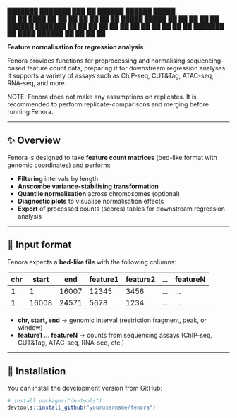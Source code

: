 
███████ ███████ ███    ██  ██████  ██████   █████  
██      ██      ████   ██ ██    ██ ██   ██ ██   ██ 
█████   █████   ██ ██  ██ ██    ██ ██████  ███████ 
██      ██      ██  ██ ██ ██    ██ ██   ██ ██   ██ 
██      ███████ ██   ████  ██████  ██   ██ ██   ██ 

**Feature normalisation for regression analysis**

Fenora provides functions for preprocessing and normalising sequencing-based feature count data, preparing it for downstream regression analyses. It supports a variety of assays such as ChIP-seq, CUT&Tag, ATAC-seq, RNA-seq, and more.

NOTE: Fenora does not make any assumptions on replicates. It is recommended to perform replicate-comparisons and merging before running Fenora.

---

## ✨ Overview

Fenora is designed to take **feature count matrices** (bed-like format with genomic coordinates) and perform:

- **Filtering** intervals by length  
- **Anscombe variance-stabilising transformation**  
- **Quantile normalisation** across chromosomes (optional)  
- **Diagnostic plots** to visualise normalisation effects  
- **Export** of processed counts (scores) tables for downstream regression analysis  

---

## 📂 Input format

Fenora expects a **bed-like file** with the following columns:

| chr | start | end | feature1 | feature2 | ... | featureN |
|-----|-------|-----|----------|----------|-----|----------|
| 1   | 1     | 16007 | 12345    | 3456     | ... | ...      |
| 1   | 16008 | 24571 | 5678     | 1234     | ... | ...      |

- **chr, start, end** → genomic interval (restriction fragment, peak, or window)  
- **feature1 ... featureN** → counts from sequencing assays (ChIP-seq, CUT&Tag, ATAC-seq, RNA-seq, etc.)  

---

## 🚀 Installation

You can install the development version from GitHub:

```r
# install.packages("devtools")
devtools::install_github("yourusername/fenora")
